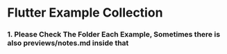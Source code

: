 # Flutter Example Collection

### 1. Please Check The Folder Each Example, Sometimes there is also previews/notes.md inside that
